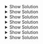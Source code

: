 
<details><summary>Show Solution</summary>

```proto
message ContactForm {
    google.protobuf.StringValue id = 1 [(wix.api.format) = GUID, (wix.api.readOnly) = true];    // ContactForm's unique ID
    google.protobuf.StringValue name = 2 [(wix.api.maxLength) = 150];                           // ContactForm's name
    google.protobuf.StringValue description = 3 [(wix.api.maxLength) = 500];                    // ContactForm description
    google.protobuf.StringValue phone = 4 [(wix.api.format) = PHONE];
    google.protobuf.StringValue email = 5 [(wix.api.format) = EMAIL];
    repeated SiteCounter site_counters = 6 [(wix.api.readOnly) = true];
}

message SiteCounter {
    string meta_site_id = 1 [(wix.api.format) = GUID];
    int32 counter = 2 [(wix.api.readOnly) = true];
}
```

</details>

<details><summary>Show Solution</summary>
Update <code>ContactFormEntity</code> case class in <code>dao.scala</code>

```scala
case class SiteCounterEntity(metaSiteId: String, counter: Int)
case class ContactFormEntity(id: ContactFormEntityId,
                         @searchable name: String,
                         description: Option[String],
                         phone: Option[String],
                         email: Option[String],
                         siteCounters: Seq[SiteCounterEntity],
                         version: Option[Long] = None) extends Entity[ContactFormEntityId]                         
```
</details>


<details><summary>Show Solution</summary>   

```scala
def toDomain(in: ContactForm, tenantId: String, forCreate: Option[ContactFormId] = None): ContactFormEntity =
  in.mappingFor[ContactFormEntity]
    .withFieldComputed(_.id, s => ContactFormEntityId(forCreate.getOrElse(ContactFormId.guidOf(s.id.get)), TenantId.guidOf(tenantId)))
    .withFieldConst(_.version, None)
    .withFieldConst(_.siteCounters, Nil)
    .transform
```

<h4>Let's explain what we just did here</h4>
We wanted the <code>Mapper</code> to properly convert all fields from proto to domain object and vice versa.<br>
Because we've added <code>phone</code>, <code>email</code> and <code>siteCounters</code> fields (to both proto and domain objects) we need to map between them respectively.
<ul>
<li><code>phone</code> and <code>email</code> fields have the same type of proto and entity counterparts (<code>String</code>). Therefore, we do not need to explicitly add them to the mapping. They will be auto mapped for us, this is <a href="https://github.com/wix-private/server-infra/tree/master/aglianico/automapper#basic-usage"> Auto Mapper</a>'s guarantee.
<li><code>SiteCounter</code> field will be correctly mapped too, as AutoMapper automatically derives transformations for simple case classes.
    <ul>
<li>For mapping between a proto to an entity, notice that we've stated <code>.withFieldConst(_.siteCounters, Nil)</code>, this is because the proto states that <code>siteCounters</code> is a read-only property. Therefore, the server should disregard requests from client that try to update this property.</li></ul>
</li></ul>

</details>

<details><summary>Show Solution</summary>

```scala
trait ContactFormRandoms extends RandomTestUtils {
    ...
    ...
    ...
    def randomContactForm(id: Option[String] = None,
                    name: Option[String] = randomStrOpt,
                    description: Option[String] = Some(randomStr),
                    phone: Option[String] = Some(s"${randomNumberWith(3)}-${randomNumberWith(7)}"),
                    email: Option[String] = Some(randomEmail),
                    siteCounters: Seq[SiteCounter] = Nil): ContactForm = {
        ContactForm(
          id = id,
          name = name,
          description = description,
          phone = phone,
          email = email
        )
    }

}
```
</details>

<details><summary>Show Solution</summary>

```proto
    rpc IncrementCounter (IncrementCounterRequest) returns (IncrementCounterResponse) {
        option (google.api.http).post = "/v1/contactForm/{contact_form_id}/increment";
        option (.wix.api.maturity) = ALPHA;
        option (.wix.api.required) = "IncrementCounterRequest.contact_form_id";
        option (.wix.api.required) = "IncrementCounterRequest.meta_site_id";
    }
   
    message IncrementCounterRequest {
        string contact_form_id = 1 [(.wix.api.format) = GUID];
        string meta_site_id = 2 [(.wix.api.format) = GUID];
    }
    message IncrementCounterResponse {}
```
</details>

    
<details><summary>Show Solution</summary>
    
```scala
    "incrementCounter" should {
      "increment the contact form's counter by 1" in new BaseContext {
      val siteId = UUID.randomUUID().toString
      val contactForm = givenContactForm(randomContactForm())
    
      contactUs.incrementCounter(IncrementCounterRequest(contactForm.id.get, siteId)).shortAwait
    
      contactUs.getContactForm(GetContactFormRequest(contactForm.id.get)).map(_.contactForm) must
        beSome(contactForm.copy(siteCounters = Seq(SiteCounter(siteId, 1)))).await.eventually
      }
    }
    
```
</details>

<details><summary>Show Solution</summary>
    
```scala
class ContactUsImpl ... {
    ...
    override def incrementCounter(request: IncrementCounterRequest)(implicit callScope: CallScope): Future[IncrementCounterResponse] = {
        val context = contextResolver.getContext
        for {
            contactForm <- contactUsDao.findByIdOrFail(ContactFormEntityId(ContactFormId.guidOf(request.contactFormId), TenantId.guidOf(context.instanceId)))
            updatedContactForm = contactForm.copy(siteCounters = incrementCounterForSite(contactForm.siteCounters, request.metaSiteId))
            _ <- contactUsDao.update(updatedContactForm)
        } yield IncrementCounterResponse()
     }

     private def incrementCounterForSite(siteCounters: Seq[SiteCounterEntity], metaSiteId: String): Seq[SiteCounterEntity] = {
        val (beforeMsId, afterMsId) = siteCounters.span(_.metaSiteId != metaSiteId)
        (beforeMsId :+
            afterMsId.headOption.map(c => c.copy(counter = c.counter + 1))
                .getOrElse(SiteCounterEntity(metaSiteId, 1))) ++
            afterMsId.drop(1)
  }   
}
```
</details>
